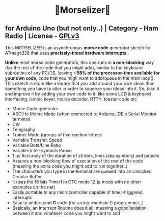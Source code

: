 <h1 align = "center">🌟Morselizer🌟</h1>

## **for Arduino Uno (but not only..) | Category - Ham Radio | License - [GPLv3](https://www.gnu.org/licenses/gpl-3.0.html)**

This MORSELIZER is an asynchronous **morse code** generator sketch for ATmega328 that uses **precisely-timed hardware interrupts** .

**Unlike** most morse code generators, this one runs in **a non-blocking** way (for the rest of the code that you might add), similar to the keyboard subroutine of any PC/OS, leaving **~98% of the processor-time available for your own code**, code that you migh want to add/queue in the main loop(). This sketch is more like a library that you add around your own ideas than something you have to alter in order to squeeze your ideas into it. So, take it and improve it by adding your own code to it, like some LCD & keyboard interfacing, iambic keyer, morse decoder, RTTY, toaster code etc

- Morse Code generator
- ASCII to Morse Mode (when connected to Arduino_IDE's Serial Monitor terminal) 
- CW
- Telegraphy
- Trainer Mode (groups of five random letters)
- Variable Transmit Speed
- Variable Dots/Line Ratio
- Variable inter-symbols Pause
- 1 µs Accuracy of the duration of all dots, lines (aka symbols) and pauses
- Assures a non-blocking flow of execution of the rest of the code (meaning the extra code you might add to run together..)
- The characters you type in the terminal are queued into an Unlocked Circular Buffer
- it uses the 16 bits Timer1 in CTC mode 12 (a mode with no other examples on the net)
- Easily portable to any microcontroller capable of timer-triggered interrupts
- Easy to understand **C** code (for an intermediate C programmer..)
- Basically, an Interrupt Routine does it all; meaning a good isolation between it and whatever code you might want to add
